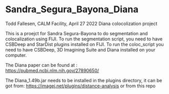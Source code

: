 # Sandra_Segura_Bayona_Diana
Todd Fallesen, CALM Facility, April 27 2022
 Diana colocolization project

This is a proejct for Sandra Segura-Bayona to do segmentation and colocalization using FIJI.
To run the segmentation script, you need to have CSBDeep and StarDist plugins installed on FIJI. 
To run the coloc_script you need to have CSBDeep, 3D Imagining Suite and Diana installed on your computer.

The Diana paper can be found at : https://pubmed.ncbi.nlm.nih.gov/27890650/

The Diana_1.49b.jar needs to be installed in the plugins directory, it can be got from:
https://imagej.net/plugins/distance-analysis
or from this repo


